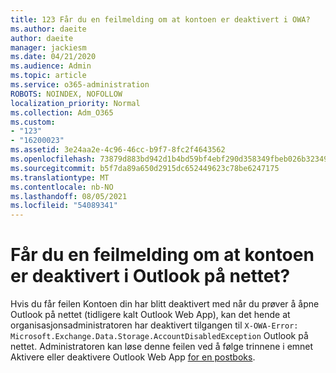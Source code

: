 ```yaml
---
title: 123 Får du en feilmelding om at kontoen er deaktivert i OWA?
ms.author: daeite
author: daeite
manager: jackiesm
ms.date: 04/21/2020
ms.audience: Admin
ms.topic: article
ms.service: o365-administration
ROBOTS: NOINDEX, NOFOLLOW
localization_priority: Normal
ms.collection: Adm_O365
ms.custom:
- "123"
- "16200023"
ms.assetid: 3e24aa2e-4c96-46cc-b9f7-8fc2f4643562
ms.openlocfilehash: 73879d883bd942d1b4bd59bf4ebf290d358349fbeb026b3234934319014d21af
ms.sourcegitcommit: b5f7da89a650d2915dc652449623c78be6247175
ms.translationtype: MT
ms.contentlocale: nb-NO
ms.lasthandoff: 08/05/2021
ms.locfileid: "54089341"
---
```

# <a name="getting-an-account-disabled-error-in-outlook-on-the-web"></a>Får du en feilmelding om at kontoen er deaktivert i Outlook på nettet?

Hvis du får  feilen Kontoen din har blitt deaktivert med når du prøver å åpne Outlook på nettet (tidligere kalt Outlook Web App), kan det hende at organisasjonsadministratoren har deaktivert tilgangen til `X-OWA-Error: Microsoft.Exchange.Data.Storage.AccountDisabledException` Outlook på nettet. Administratoren kan løse denne feilen ved å følge trinnene i emnet Aktivere eller deaktivere Outlook Web App [for en postboks](https://technet.microsoft.com/library/bb124124%28v=exchg.150%29.aspx).
